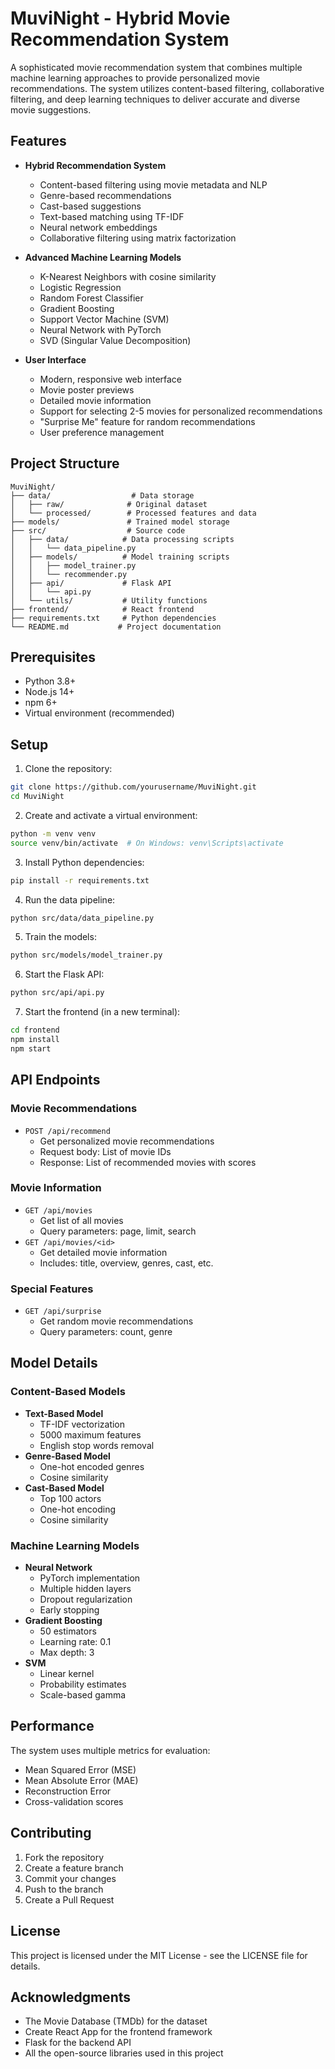 # MuviNight - Hybrid Movie Recommendation System

A sophisticated movie recommendation system that combines multiple machine learning approaches to provide personalized movie recommendations. The system utilizes content-based filtering, collaborative filtering, and deep learning techniques to deliver accurate and diverse movie suggestions.

## Features

- **Hybrid Recommendation System**
  - Content-based filtering using movie metadata and NLP
  - Genre-based recommendations
  - Cast-based suggestions
  - Text-based matching using TF-IDF
  - Neural network embeddings
  - Collaborative filtering using matrix factorization

- **Advanced Machine Learning Models**
  - K-Nearest Neighbors with cosine similarity
  - Logistic Regression
  - Random Forest Classifier
  - Gradient Boosting
  - Support Vector Machine (SVM)
  - Neural Network with PyTorch
  - SVD (Singular Value Decomposition)

- **User Interface**
  - Modern, responsive web interface
  - Movie poster previews
  - Detailed movie information
  - Support for selecting 2-5 movies for personalized recommendations
  - "Surprise Me" feature for random recommendations
  - User preference management

## Project Structure

```
MuviNight/
├── data/                  # Data storage
│   ├── raw/              # Original dataset
│   └── processed/        # Processed features and data
├── models/               # Trained model storage
├── src/                  # Source code
│   ├── data/            # Data processing scripts
│   │   └── data_pipeline.py
│   ├── models/          # Model training scripts
│   │   ├── model_trainer.py
│   │   └── recommender.py
│   ├── api/             # Flask API
│   │   └── api.py
│   └── utils/           # Utility functions
├── frontend/            # React frontend
├── requirements.txt     # Python dependencies
└── README.md           # Project documentation
```

## Prerequisites

- Python 3.8+
- Node.js 14+
- npm 6+
- Virtual environment (recommended)

## Setup

1. Clone the repository:
```bash
git clone https://github.com/yourusername/MuviNight.git
cd MuviNight
```

2. Create and activate a virtual environment:
```bash
python -m venv venv
source venv/bin/activate  # On Windows: venv\Scripts\activate
```

3. Install Python dependencies:
```bash
pip install -r requirements.txt
```

4. Run the data pipeline:
```bash
python src/data/data_pipeline.py
```

5. Train the models:
```bash
python src/models/model_trainer.py
```

6. Start the Flask API:
```bash
python src/api/api.py
```

7. Start the frontend (in a new terminal):
```bash
cd frontend
npm install
npm start
```

## API Endpoints

### Movie Recommendations
- `POST /api/recommend`
  - Get personalized movie recommendations
  - Request body: List of movie IDs
  - Response: List of recommended movies with scores

### Movie Information
- `GET /api/movies`
  - Get list of all movies
  - Query parameters: page, limit, search
- `GET /api/movies/<id>`
  - Get detailed movie information
  - Includes: title, overview, genres, cast, etc.

### Special Features
- `GET /api/surprise`
  - Get random movie recommendations
  - Query parameters: count, genre

## Model Details

### Content-Based Models
- **Text-Based Model**
  - TF-IDF vectorization
  - 5000 maximum features
  - English stop words removal
- **Genre-Based Model**
  - One-hot encoded genres
  - Cosine similarity
- **Cast-Based Model**
  - Top 100 actors
  - One-hot encoding
  - Cosine similarity

### Machine Learning Models
- **Neural Network**
  - PyTorch implementation
  - Multiple hidden layers
  - Dropout regularization
  - Early stopping
- **Gradient Boosting**
  - 50 estimators
  - Learning rate: 0.1
  - Max depth: 3
- **SVM**
  - Linear kernel
  - Probability estimates
  - Scale-based gamma

## Performance

The system uses multiple metrics for evaluation:
- Mean Squared Error (MSE)
- Mean Absolute Error (MAE)
- Reconstruction Error
- Cross-validation scores

## Contributing

1. Fork the repository
2. Create a feature branch
3. Commit your changes
4. Push to the branch
5. Create a Pull Request

## License

This project is licensed under the MIT License - see the LICENSE file for details.

## Acknowledgments

- The Movie Database (TMDb) for the dataset
- Create React App for the frontend framework
- Flask for the backend API
- All the open-source libraries used in this project 
